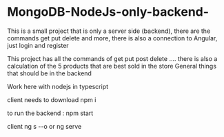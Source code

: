 # MongoDB-NodeJs-only-backend-
This is a small project that is only a server side (backend), there are the commands get put delete and more, there is also a connection to Angular, just login and register

This project has all the commands of get put post delete ....
there is also a calculation of the 5 products that are best sold in the store
General things that should be in the backend




Work here with nodejs in typescript

client needs to download npm i

to run the backend : npm start

client ng s --o or ng serve
